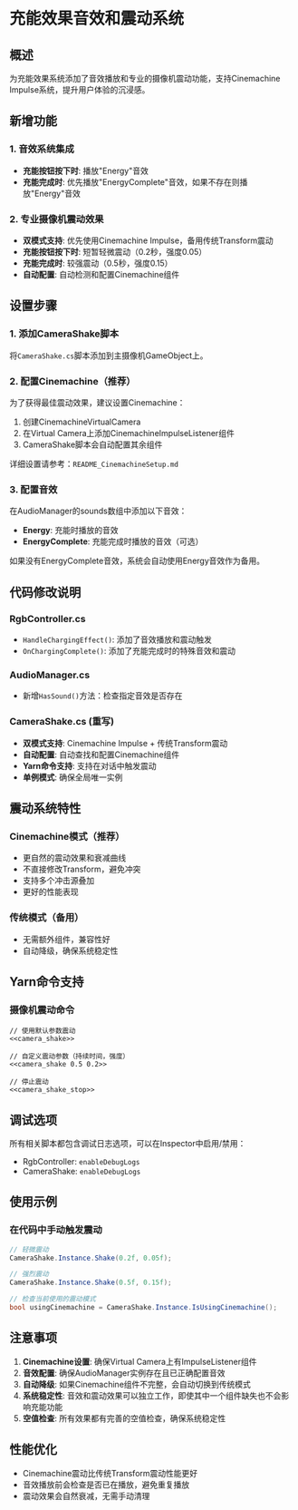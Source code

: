 # 充能效果音效和震动系统

## 概述
为充能效果系统添加了音效播放和专业的摄像机震动功能，支持Cinemachine Impulse系统，提升用户体验的沉浸感。

## 新增功能

### 1. 音效系统集成
- **充能按钮按下时**: 播放"Energy"音效
- **充能完成时**: 优先播放"EnergyComplete"音效，如果不存在则播放"Energy"音效

### 2. 专业摄像机震动效果
- **双模式支持**: 优先使用Cinemachine Impulse，备用传统Transform震动
- **充能按钮按下时**: 短暂轻微震动（0.2秒，强度0.05）
- **充能完成时**: 较强震动（0.5秒，强度0.15）
- **自动配置**: 自动检测和配置Cinemachine组件

## 设置步骤

### 1. 添加CameraShake脚本
将`CameraShake.cs`脚本添加到主摄像机GameObject上。

### 2. 配置Cinemachine（推荐）
为了获得最佳震动效果，建议设置Cinemachine：
1. 创建CinemachineVirtualCamera
2. 在Virtual Camera上添加CinemachineImpulseListener组件
3. CameraShake脚本会自动配置其余组件

详细设置请参考：`README_CinemachineSetup.md`

### 3. 配置音效
在AudioManager的sounds数组中添加以下音效：
- **Energy**: 充能时播放的音效
- **EnergyComplete**: 充能完成时播放的音效（可选）

如果没有EnergyComplete音效，系统会自动使用Energy音效作为备用。

## 代码修改说明

### RgbController.cs
- `HandleChargingEffect()`: 添加了音效播放和震动触发
- `OnChargingComplete()`: 添加了充能完成时的特殊音效和震动

### AudioManager.cs
- 新增`HasSound()`方法：检查指定音效是否存在

### CameraShake.cs (重写)
- **双模式支持**: Cinemachine Impulse + 传统Transform震动
- **自动配置**: 自动查找和配置Cinemachine组件
- **Yarn命令支持**: 支持在对话中触发震动
- **单例模式**: 确保全局唯一实例

## 震动系统特性

### Cinemachine模式（推荐）
- 更自然的震动效果和衰减曲线
- 不直接修改Transform，避免冲突
- 支持多个冲击源叠加
- 更好的性能表现

### 传统模式（备用）
- 无需额外组件，兼容性好
- 自动降级，确保系统稳定性

## Yarn命令支持

### 摄像机震动命令
```yarn
// 使用默认参数震动
<<camera_shake>>

// 自定义震动参数（持续时间，强度）
<<camera_shake 0.5 0.2>>

// 停止震动
<<camera_shake_stop>>
```

## 调试选项
所有相关脚本都包含调试日志选项，可以在Inspector中启用/禁用：
- RgbController: `enableDebugLogs`
- CameraShake: `enableDebugLogs`

## 使用示例

### 在代码中手动触发震动
```csharp
// 轻微震动
CameraShake.Instance.Shake(0.2f, 0.05f);

// 强烈震动
CameraShake.Instance.Shake(0.5f, 0.15f);

// 检查当前使用的震动模式
bool usingCinemachine = CameraShake.Instance.IsUsingCinemachine();
```

## 注意事项
1. **Cinemachine设置**: 确保Virtual Camera上有ImpulseListener组件
2. **音效配置**: 确保AudioManager实例存在且已正确配置音效
3. **自动降级**: 如果Cinemachine组件不完整，会自动切换到传统模式
4. **系统稳定性**: 音效和震动效果可以独立工作，即使其中一个组件缺失也不会影响充能功能
5. **空值检查**: 所有效果都有完善的空值检查，确保系统稳定性

## 性能优化
- Cinemachine震动比传统Transform震动性能更好
- 音效播放前会检查是否已在播放，避免重复播放
- 震动效果会自然衰减，无需手动清理 